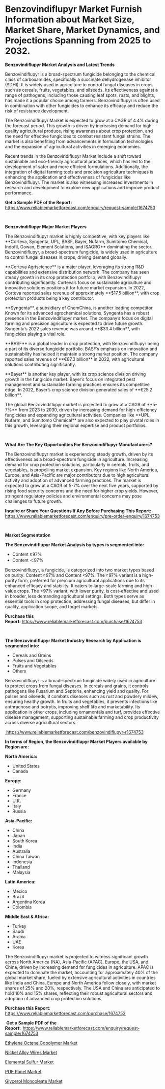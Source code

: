 <p><h1>Benzovindiflupyr Market Furnish Information about Market Size, Market Share, Market Dynamics, and Projections Spanning from 2025 to 2032.</h1></p><p><strong>Benzovindiflupyr Market Analysis and Latest Trends</strong></p>
<p><p>Benzovindiflupyr is a broad-spectrum fungicide belonging to the chemical class of carboxamides, specifically a succinate dehydrogenase inhibitor (SDHI). It is widely used in agriculture to control fungal diseases in crops such as cereals, fruits, vegetables, and oilseeds. Its effectiveness against a range of pathogens, including those causing leaf spots, rusts, and blights, has made it a popular choice among farmers. Benzovindiflupyr is often used in combination with other fungicides to enhance its efficacy and reduce the risk of resistance development.</p><p>The Benzovindiflupyr Market is expected to grow at a CAGR of 4.4% during the forecast period. This growth is driven by increasing demand for high-quality agricultural produce, rising awareness about crop protection, and the need for effective fungicides to combat resistant fungal strains. The market is also benefiting from advancements in formulation technologies and the expansion of agricultural activities in emerging economies.</p><p>Recent trends in the Benzovindiflupyr Market include a shift toward sustainable and eco-friendly agricultural practices, which has led to the development of safer and more efficient formulations. Additionally, the integration of digital farming tools and precision agriculture techniques is enhancing the application and effectiveness of fungicides like Benzovindiflupyr. The market is also witnessing increased investments in research and development to explore new applications and improve product performance.</p></p>
<p><strong>Get a Sample PDF of the Report:&nbsp;</strong> <a href="https://www.reliablemarketforecast.com/enquiry/request-sample/1674753?utm_campaign=1134&utm_medium=2&utm_source=Github&utm_content=ia&utm_term=26012025&utm_id=benzovindiflupyr">https://www.reliablemarketforecast.com/enquiry/request-sample/1674753</a></p>
<p>&nbsp;</p>
<p><strong>Benzovindiflupyr Major Market Players</strong></p>
<p><p>The Benzovindiflupyr market is highly competitive, with key players like **Corteva, Syngenta, UPL, BASF, Bayer, Nufarm, Sumitomo Chemical, Indofil, Gowan, Element Solutions, and ISAGRO** dominating the sector. Benzovindiflupyr, a broad-spectrum fungicide, is widely used in agriculture to control fungal diseases in crops, driving demand globally.</p><p>**Corteva Agriscience** is a major player, leveraging its strong R&D capabilities and extensive distribution network. The company has seen steady growth in its crop protection portfolio, with Benzovindiflupyr contributing significantly. Corteva’s focus on sustainable agriculture and innovative solutions positions it for future market expansion. In 2022, Corteva reported sales revenue of approximately **$17.5 billion**, with crop protection products being a key contributor.</p><p>**Syngenta**, a subsidiary of ChemChina, is another leading competitor. Known for its advanced agrochemical solutions, Syngenta has a robust presence in the Benzovindiflupyr market. The company’s focus on digital farming and precision agriculture is expected to drive future growth. Syngenta’s 2022 sales revenue was around **$33.4 billion**, with fungicides playing a vital role.</p><p>**BASF** is a global leader in crop protection, with Benzovindiflupyr being a part of its diverse fungicide portfolio. BASF’s emphasis on innovation and sustainability has helped it maintain a strong market position. The company reported sales revenue of **€87.3 billion** in 2022, with agricultural solutions contributing significantly.</p><p>**Bayer** is another key player, with its crop science division driving growth in the fungicide market. Bayer’s focus on integrated pest management and sustainable farming practices ensures its competitive edge. In 2022, Bayer’s crop science division generated sales of **€25.2 billion**.</p><p>The global Benzovindiflupyr market is projected to grow at a CAGR of **5-7%** from 2023 to 2030, driven by increasing demand for high-efficiency fungicides and expanding agricultural activities. Companies like **UPL, Nufarm, and Sumitomo Chemical** are also expected to play pivotal roles in this growth, leveraging their regional expertise and product portfolios.</p></p>
<p>&nbsp;</p>
<p><strong>What Are The Key Opportunities For Benzovindiflupyr Manufacturers?</strong></p>
<p><p>The Benzovindiflupyr market is experiencing steady growth, driven by its effectiveness as a broad-spectrum fungicide in agriculture. Increasing demand for crop protection solutions, particularly in cereals, fruits, and vegetables, is propelling market expansion. Key regions like North America, Europe, and Asia-Pacific are major contributors due to high agricultural activity and adoption of advanced farming practices. The market is expected to grow at a CAGR of 5-7% over the next five years, supported by rising food security concerns and the need for higher crop yields. However, stringent regulatory policies and environmental concerns may pose challenges to future growth.</p></p>
<p><strong>Inquire or Share Your Questions If Any Before Purchasing This Report:</strong> <a href="https://www.reliablemarketforecast.com/enquiry/pre-order-enquiry/1674753?utm_campaign=1134&utm_medium=2&utm_source=Github&utm_content=ia&utm_term=26012025&utm_id=benzovindiflupyr">https://www.reliablemarketforecast.com/enquiry/pre-order-enquiry/1674753</a></p>
<p>&nbsp;</p>
<p><strong>Market Segmentation</strong></p>
<p><strong>The Benzovindiflupyr Market Analysis by types is segmented into:</strong></p>
<p><ul><li>Content ≥97%</li><li>Content ＜97%</li></ul></p>
<p><p>Benzovindiflupyr, a fungicide, is categorized into two market types based on purity: Content ≥97% and Content <97%. The ≥97% variant is a high-purity form, preferred for premium agricultural applications due to its enhanced efficacy and stability. It caters to large-scale farming and high-value crops. The <97% variant, with lower purity, is cost-effective and used in broader, less demanding agricultural settings. Both types serve as essential tools in crop protection, addressing fungal diseases, but differ in quality, application scope, and target markets.</p></p>
<p><strong>Purchase this Report:&nbsp;</strong><a href="https://www.reliablemarketforecast.com/purchase/1674753?utm_campaign=1134&utm_medium=2&utm_source=Github&utm_content=ia&utm_term=26012025&utm_id=benzovindiflupyr">https://www.reliablemarketforecast.com/purchase/1674753</a></p>
<p>&nbsp;</p>
<p><strong>The Benzovindiflupyr Market Industry Research by Application is segmented into:</strong></p>
<p><ul><li>Cereals and Grains</li><li>Pulses and Oilseeds</li><li>Fruits and Vegetables</li><li>Others</li></ul></p>
<p><p>Benzovindiflupyr is a broad-spectrum fungicide widely used in agriculture to protect crops from fungal diseases. In cereals and grains, it controls pathogens like Fusarium and Septoria, enhancing yield and quality. For pulses and oilseeds, it combats diseases such as rust and powdery mildew, ensuring healthy growth. In fruits and vegetables, it prevents infections like anthracnose and botrytis, improving shelf life and marketability. Its application in other crops, including ornamentals and turf, provides effective disease management, supporting sustainable farming and crop productivity across diverse agricultural sectors.</p></p>
<p><a href="https://www.reliablemarketforecast.com/benzovindiflupyr-r1674753?utm_campaign=1134&utm_medium=2&utm_source=Github&utm_content=ia&utm_term=26012025&utm_id=benzovindiflupyr">&nbsp;https://www.reliablemarketforecast.com/benzovindiflupyr-r1674753</a></p>
<p><strong>In terms of Region, the Benzovindiflupyr Market Players available by Region are:</strong></p>
<p>
    <p> <strong> North America: </strong>
        <ul>
            <li>United States</li>
            <li>Canada</li>
        </ul>
        </p> 
    <p> <strong> Europe: </strong>
        <ul>
            <li>Germany</li>
            <li>France</li>
            <li>U.K.</li>
            <li>Italy</li>
            <li>Russia</li>
        </ul>
        </p> 
    <p> <strong> Asia-Pacific: </strong>
        <ul>
            <li>China</li>
            <li>Japan</li>
            <li>South Korea</li>
            <li>India</li>
            <li>Australia</li>
            <li>China Taiwan</li>
            <li>Indonesia</li>
            <li>Thailand</li>
            <li>Malaysia</li>
        </ul>
        </p> 
    <p> <strong> Latin America: </strong>
        <ul>
            <li>Mexico</li>
            <li>Brazil</li>
            <li>Argentina Korea</li>
            <li>Colombia</li>
        </ul>
        </p> 
    <p> <strong> Middle East & Africa: </strong>
        <ul>
            <li>Turkey</li>
            <li>Saudi</li>
            <li>Arabia</li>
            <li>UAE</li>
            <li>Korea</li>
        </ul>
    </p>
    </p>
<p><p>The Benzovindiflupyr market is projected to witness significant growth across North America (NA), Asia-Pacific (APAC), Europe, the USA, and China, driven by increasing demand for fungicides in agriculture. APAC is expected to dominate the market, accounting for approximately 40% of the global market share, fueled by extensive agricultural activities in countries like India and China. Europe and North America follow closely, with market shares of 25% and 20%, respectively. The USA and China are anticipated to hold 10% and 15% shares, reflecting their robust agricultural sectors and adoption of advanced crop protection solutions.</p></p>
<p><strong>Purchase this Report: </strong><a href="https://www.reliablemarketforecast.com/purchase/1674753?utm_campaign=1134&utm_medium=2&utm_source=Github&utm_content=ia&utm_term=26012025&utm_id=benzovindiflupyr">https://www.reliablemarketforecast.com/purchase/1674753</a></p>
<p>&nbsp;<strong>Get a Sample PDF of the Report:&nbsp;&nbsp;</strong><a href="https://www.reliablemarketforecast.com/enquiry/request-sample/1674753?utm_campaign=1134&utm_medium=2&utm_source=Github&utm_content=ia&utm_term=26012025&utm_id=benzovindiflupyr">https://www.reliablemarketforecast.com/enquiry/request-sample/1674753</a></p>
<p><strong></strong></p>
<p><p><a href="https://github.com/wileonie19657/Market-Research-Report-List-1/blob/main/ethylene-octene-copolymer-market.md?utm_campaign=1134&utm_medium=2&utm_source=Github&utm_content=ia&utm_term=26012025&utm_id=benzovindiflupyr">Ethylene Octene Copolymer Market</a></p><p><a href="https://github.com/mcfred89/Market-Research-Report-List-1/blob/main/nickel-alloy-wires-market.md?utm_campaign=1134&utm_medium=2&utm_source=Github&utm_content=ia&utm_term=26012025&utm_id=benzovindiflupyr">Nickel Alloy Wires Market</a></p><p><a href="https://github.com/taxyevgwlle/Market-Research-Report-List-1/blob/main/elemental-sulfur-market.md?utm_campaign=1134&utm_medium=2&utm_source=Github&utm_content=ia&utm_term=26012025&utm_id=benzovindiflupyr">Elemental Sulfur Market</a></p><p><a href="https://github.com/PeterParrish5/Market-Research-Report-List-7/blob/main/puf-panel-market.md?utm_campaign=1134&utm_medium=2&utm_source=Github&utm_content=ia&utm_term=26012025&utm_id=benzovindiflupyr">PUF Panel Market</a></p><p><a href="https://github.com/comasnickie/Market-Research-Report-List-1/blob/main/glycerol-monooleate-market.md?utm_campaign=1134&utm_medium=2&utm_source=Github&utm_content=ia&utm_term=26012025&utm_id=benzovindiflupyr">Glycerol Monooleate Market</a></p></p>